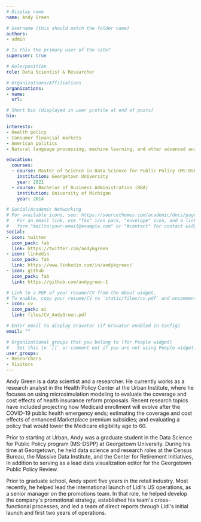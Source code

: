 ```yaml
---
# Display name
name: Andy Green

# Username (this should match the folder name)
authors:
- admin

# Is this the primary user of the site?
superuser: true

# Role/position
role: Data Scientist & Researcher

# Organizations/Affiliations
organizations:
- name: 
  url:

# Short bio (displayed in user profile at end of posts)
bio: 

interests:
- Health policy
- Consumer financial markets
- American politics
- Natural language processing, machine learning, and other advanced analytic techniques

education:
  courses:
  - course: Master of Science in Data Science for Public Policy (MS-DSPP)
    institution: Georgetown University
    year: 2021
  - course: Bachelor of Business Administration (BBA)
    institution: University of Michigan
    year: 2014

# Social/Academic Networking
# For available icons, see: https://sourcethemes.com/academic/docs/page-builder/#icons
#   For an email link, use "fas" icon pack, "envelope" icon, and a link in the
#   form "mailto:your-email@example.com" or "#contact" for contact widget.
social:
- icon: twitter
  icon_pack: fab
  link: https://twitter.com/andykgreen
- icon: linkedin
  icon_pack: fab
  link: https://www.linkedin.com/in/andykgreen/
- icon: github
  icon_pack: fab
  link: https://github.com/andygreen-1

# Link to a PDF of your resume/CV from the About widget.
# To enable, copy your resume/CV to `static/files/cv.pdf` and uncomment the lines below.
- icon: cv
  icon_pack: ai
  link: files/CV_AndyGreen.pdf

# Enter email to display Gravatar (if Gravatar enabled in Config)
email: ""

# Organizational groups that you belong to (for People widget)
#   Set this to `[]` or comment out if you are not using People widget.
user_groups:
- Researchers
- Visitors
---
```


Andy Green is a data scientist and a researcher. He currently works as a research analyst in the Health Policy Center at the Urban Institute, where he focuses on using microsimulation modeling to evaluate the coverage and cost effects of health insurance reform proposals. Recent research topics have included projecting how Medicaid enrollment will evolve after the COVID-19 public health emergency ends; estimating the coverage and cost effects of enhanced Marketplace premium subsidies; and evaluating a policy that would lower the Medicare eligibility age to 60.

Prior to starting at Urban, Andy was a graduate student in the Data Science for Public Policy program (MS-DSPP) at Georgetown University. During his time at Georgetown, he held data science and research roles at the Census Bureau, the Massive Data Institute, and the Center for Retirement Initiatives, in addition to serving as a lead data visualization editor for the Georgetown Public Policy Review.

Prior to graduate school, Andy spent five years in the retail industry. Most recently, he helped lead the international launch of Lidl's US operations, as a senior manager on the promotions team. In that role, he helped develop the company's promotional strategy, established his team's cross-functional processes, and led a team of direct reports through Lidl's initial launch and first two years of operations.

